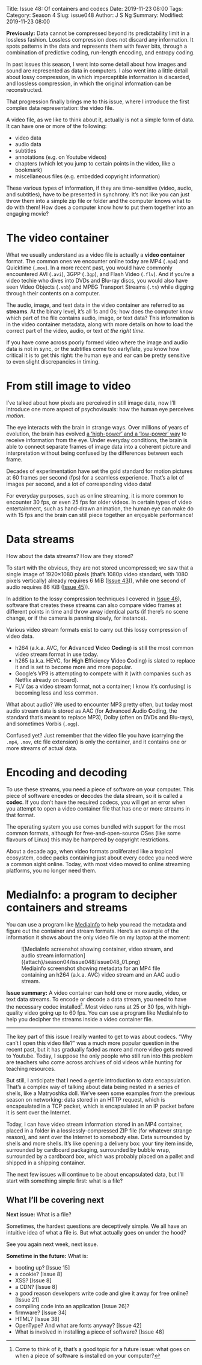 Title: Issue 48: Of containers and codecs
Date: 2019-11-23 08:00
Tags: 
Category: Season 4
Slug: issue048
Author: J S Ng
Summary: 
Modified: 2019-11-23 08:00

**Previously:** Data cannot be compressed beyond its predictability limit in a lossless fashion. Lossless compression does not discard any information. It spots patterns in the data and represents them with fewer bits, through a combination of predictive coding, run-length encoding, and entropy coding.

In past issues this season, I went into some detail about how images and sound are represented as data in computers. I also went into a little detail about lossy compression, in which imperceptible information is discarded, and lossless compression, in which the original information can be reconstructed.

That progression finally brings me to this issue, where I introduce the first complex data representation: the video file.

A video file, as we like to think about it, actually is not a simple form of data. It can have one or more of the following:

- video data
- audio data
- subtitles
- annotations (e.g. on Youtube videos)
- chapters (which let you jump to certain points in the video, like a bookmark)
- miscellaneous files (e.g. embedded copyright information)

These various types of information, if they are time-sensitive (video, audio, and subtitles), have to be presented in synchrony. It’s not like you can just throw them into a simple zip file or folder and the computer knows what to do with them! How does a computer know how to put them together into an engaging movie?

# The video container

What we usually understand as a video file is actually a **video container** format. The common ones we encounter online today are MP4 (`.mp4`) and Quicktime (`.mov`). In a more recent past, you would have commonly encountered AVI (`.avi`), 3GPP (`.3gp`), and Flash Video (`.flv`). And if you’re a video techie who dives into DVDs and Blu-ray discs, you would also have seen Video Objects (`.vob`) and MPEG Transport Streams (`.ts`) while digging through their contents on a computer.

The audio, image, and text data in the video container are referred to as **streams**. At the binary level, it’s all 1s and 0s; how does the computer know which part of the file contains audio, image, or text data? This information is in the video container metadata, along with more details on how to load the correct part of the video, audio, or text _at the right time_.

If you have come across poorly formed video where the image and audio data is not in sync, or the subtitles come too early/late, you know how critical it is to get this right: the human eye and ear can be pretty sensitive to even slight discrepancies in timing.

# From still image to video

I’ve talked about how pixels are perceived in still image data, now I’ll introduce one more aspect of psychovisuals: how the human eye perceives *motion*.

The eye interacts with the brain in strange ways. Over millions of years of evolution, the brain has evolved [a ‘high-power’ and a ‘low-power’ way](https://www.eurekalert.org/pub_releases/2006-07/uops-prc072606.php) to receive information from the eye. Under everyday conditions, the brain is able to connect separate frames of image data into a coherent picture and interpretation without being confused by the differences between each frame.

Decades of experimentation have set the gold standard for motion pictures at 60 frames per second (fps) for a seamless experience. That’s a lot of images per second, and a lot of corresponding video data!

For everyday purposes, such as online streaming, it is more common to encounter 30 fps, or even 25 fps for older videos. In certain types of video entertainment, such as hand-drawn animation, the human eye can make do with 15 fps and the brain can still piece together an enjoyable performance!

# Data streams

How about the data streams? How are they stored?

To start with the obvious, they are not stored uncompressed; we saw that a single image of 1920×1080 pixels (that’s 1080p video standard, with 1080 pixels vertically) already requires 6 MiB ([Issue 43]({filename}/season04/issue043/issue043.md))), while one second of audio requires 86 KiB ([Issue 45]({filename}/season04/issue045/issue045.md))).

In addition to the lossy compression techniques I covered in [Issue 46]({filename}/season04/issue046/issue046.md)), software that creates these streams can also compare video frames at different points in time and throw away identical parts (if there’s no scene change, or if the camera is panning slowly, for instance).

Various video stream formats exist to carry out this lossy compression of video data.

- h264 (a.k.a. AVC, for **A**dvanced **V**ideo **Coding**) is still the most common video stream format in use today.
- h265 (a.k.a. HEVC, for **H**igh **E**fficiency **V**ideo **C**oding) is slated to replace it and is set to become more and more popular.
- Google’s VP9 is attempting to compete with it (with companies such as Netflix already on board).
- FLV (as a video stream format, not a container; I know it’s confusing) is becoming less and less common.

What about audio? We used to encounter MP3 pretty often, but today most audio stream data is stored as AAC (for **A**dvanced **A**udio **C**oding, the standard that’s meant to replace MP3), Dolby (often on DVDs and Blu-rays), and sometimes Vorbis (`.ogg`).

Confused yet? Just remember that the video file you have (carrying the `.mp4`, `.mov`, etc file extension) is only the container, and it contains one or more streams of actual data.

# Encoding and decoding

To use these streams, you need a piece of software on your computer. This piece of software en**co**des or **dec**odes the data stream, so it is called a **codec**. If you don’t have the required codecs, you will get an error when you attempt to open a video container file that has one or more streams in that format.

The operating system you use comes bundled with support for the most common formats, although for free-and-open-source OSes (like some flavours of Linux) this may be hampered by copyright restrictions.

About a decade ago, when video formats proliferated like a tropical ecosystem, codec packs containing just about every codec you need were a common sight online. Today, with most video moved to online streaming platforms, you no longer need them.

# MediaInfo: a program to decipher containers and streams

You can use a program like [MediaInfo](https://mediaarea.net/en/MediaInfo) to help you read the metadata and figure out the container and stream formats. Here’s an example of the information it shows about the only video file on my laptop at the moment:

<figure>
    ![MediaInfo screenshot showing container, video stream, and audio stream information]({attach}/season04/issue048/issue048_01.png)
    <figcaption>Mediainfo screenshot showing metadata for an MP4 file containing an h264 (a.k.a. AVC) video stream and an AAC audio stream.</figcaption>    
</figure>

**Issue summary:** A video container can hold one or more audio, video, or text data streams. To encode or decode a data stream, you need to have the necessary codec installed[^1]. Most video runs at 25 or 30 fps, with high-quality video going up to 60 fps. You can use a program like MediaInfo to help you decipher the streams inside a video container file.

[^1]: Come to think of it, that’s a good topic for a future issue: what goes on when a piece of software is installed on your computer?

-----

The key part of this issue I really wanted to get to was about codecs. “Why can’t I open this video file?” was a much more popular question in the recent past, but it has gradually faded as more and more video gets moved to Youtube. Today, I suppose the only people who still run into this problem are teachers who come across archives of old videos while hunting for teaching resources.

But still, I anticipate that I need a gentle introduction to data encapsulation. That’s a complex way of talking about data being nested in a series of shells, like a Matryoshka doll. We’ve seen some examples from the previous season on networking: data stored in an HTTP request, which is encapsulated in a TCP packet, which is encapsulated in an IP packet before it is sent over the Internet.

Today, I can have video stream information stored in an MP4 container, placed in a folder in a losslessly-compressed ZIP file (for whatever strange reason), and sent over the Internet to somebody else. Data surrounded by shells and more shells. It’s like opening a delivery box: your tiny item inside, surrounded by cardboard packaging, surrounded by bubble wrap, surrounded by a cardboard box, which was probably placed on a pallet and shipped in a shipping container.

The next few issues will continue to be about encapsulated data, but I’ll start with something simple first: what is a file?

## What I’ll be covering next

**Next issue:** What is a file?

Sometimes, the hardest questions are deceptively simple. We all have an intuitive idea of what a file is. But what actually goes on under the hood?

See you again next week, next issue.

**Sometime in the future:** What is:

- booting up? [Issue 15]
- a cookie? [Issue 8]
- XSS? [Issue 8]
- a CDN? [Issue 8]
- a good reason developers write code and give it away for free online? [Issue 21]
- compiling code into an application [Issue 26]?
- firmware? [Issue 34]
- HTML? [Issue 38]
- OpenType? And what are fonts anyway? [Issue 42]
- What is involved in installing a piece of software? [Issue 48]

